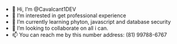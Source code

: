 - 👋 Hi, I’m @Cavalcant1DEV
- 👀 I’m interested in get professional experience
- 🌱 I’m currently learning phyton, javascript and database security
- 💞️ I’m looking to collaborate on all i can.
- 📫 You can reach me by this number address: (81) 99788-6767

<!---
Cavalcant1DEV/Cavalcant1DEV is a ✨ special ✨ repository because its `README.md` (this file) appears on your GitHub profile.
You can click the Preview link to take a look at your changes.
--->
